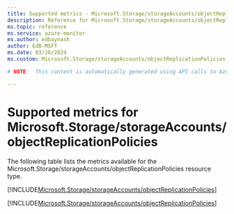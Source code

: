 ```yaml
---
title: Supported metrics - Microsoft.Storage/storageAccounts/objectReplicationPolicies
description: Reference for Microsoft.Storage/storageAccounts/objectReplicationPolicies metrics in Azure Monitor.
ms.topic: reference
ms.service: azure-monitor
ms.author: edbaynash
author: EdB-MSFT
ms.date: 03/26/2024
ms.custom: Microsoft.Storage/storageAccounts/objectReplicationPolicies, naam

# NOTE:  This content is automatically generated using API calls to Azure. Any edits made on these files will be overwritten in the next run of the script. 

---
```


  
# Supported metrics for Microsoft.Storage/storageAccounts/objectReplicationPolicies
  
The following table lists the metrics available for the Microsoft.Storage/storageAccounts/objectReplicationPolicies resource type.  
  
  
[!INCLUDE[Microsoft.Storage/storageAccounts/objectReplicationPolicies](./includes/metrics-headings-include.md)]  
  
 

[!INCLUDE[Microsoft.Storage/storageAccounts/objectReplicationPolicies](./includes/microsoft-storage-storageaccounts-objectreplicationpolicies-metrics-include.md)]
